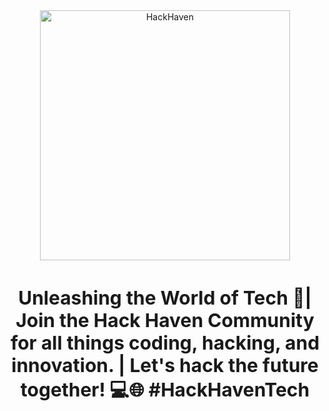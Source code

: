 <div style="text-align:center;" align="center">
  <img align="center" src="https://github.com/Hack-Haven/.github/assets/76718773/bc8f186c-1c84-47f0-9eb3-7fa302c5a6cc" width="400px" alt="HackHaven"/>
</div>
<h3  style="text-align:center; font-size:30" align="center">
   Unleashing the World of Tech 🚀| Join the Hack Haven Community for all things coding, hacking, and innovation. | Let's hack the future together! 💻🌐 #HackHavenTech
</h3>

